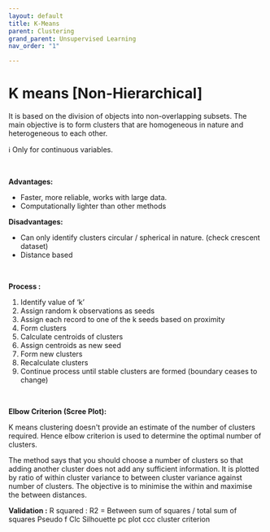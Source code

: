 ```yaml
---
layout: default
title: K-Means
parent: Clustering
grand_parent: Unsupervised Learning
nav_order: "1"

---
```

# K means	\[Non-Hierarchical\]

It is based on the division of objects into non-overlapping subsets. The main objective is to form clusters that are homogeneous in nature and heterogeneous to each other.

ℹ Only for continuous variables.

&nbsp;

**Advantages:** 

* Faster, more reliable, works with large data. 
* Computationally lighter than other methods 

**Disadvantages:** 

* Can only identify clusters circular / spherical in nature. (check crescent dataset) 
* Distance based

&nbsp;

**Process :**

1. Identify value of ‘k’ 
2. Assign random k observations as seeds 
3. Assign each record to one of the k seeds based on proximity 
4. Form clusters 
5. Calculate centroids of clusters 
6. Assign centroids as new seed 
7. Form new clusters 
8. Recalculate clusters 
9. Continue process until stable clusters are formed (boundary ceases to change)

&nbsp;

**Elbow Criterion (Scree Plot):** 

K means clustering doesn't provide an estimate of the number of clusters required. Hence elbow criterion is used to determine the optimal number of clusters.

The method says that you should choose a number of clusters so that adding another cluster does not add any sufficient information. It is plotted by ratio of within cluster variance to between cluster variance against number of clusters. The objective is to minimise the within and maximise the between distances.

**Validation :**
R squared : R2 = Between sum of squares  / total sum of squares
Pseudo f
Clc
Silhouette
pc plot
ccc cluster criterion